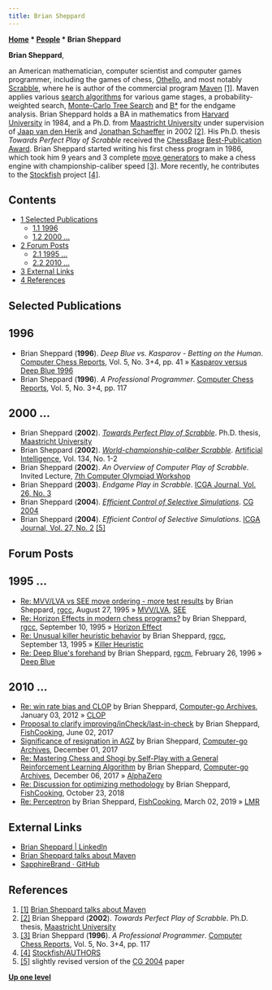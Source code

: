 ```yaml
---
title: Brian Sheppard
---
```

**[Home](Home "Home") * [People](People "People") * Brian Sheppard**

**Brian Sheppard**,

an American mathematician, computer scientist and computer games programmer,
including the games of chess, [Othello](Othello "Othello"), and most notably [Scrabble](index.php?title=Scrabble&action=edit&redlink=1 "Scrabble (page does not exist)"),
where he is author of the commercial program [Maven](https://en.wikipedia.org/wiki/Maven_%28Scrabble%29)
<a id="cite-note-1" href="#cite-ref-1">[1]</a>.
Maven applies various [search algorithms](Search "Search") for various game stages,
a probability-weighted search, [Monte-Carlo Tree Search](Monte-Carlo_Tree_Search "Monte-Carlo Tree Search") and [B\*](B* "B*") for the endgame analysis.
Brian Sheppard holds a BA in mathematics from [Harvard University](Harvard_University "Harvard University") in 1984, and a Ph.D. from [Maastricht University](Maastricht_University "Maastricht University") under supervision of [Jaap van den Herik](Jaap_van_den_Herik "Jaap van den Herik") and [Jonathan Schaeffer](Jonathan_Schaeffer "Jonathan Schaeffer") in 2002 <a id="cite-note-2" href="#cite-ref-2">[2]</a>.
His Ph.D. thesis *Towards Perfect Play of Scrabble* received the [ChessBase](ChessBase "ChessBase") [Best-Publication Award](ChessBase#BestPublicationAward "ChessBase").
Brian Sheppard started writing his first chess program in 1986, which took him 9 years and 3 complete [move generators](Move_Generation "Move Generation") to make a chess engine with championship-caliber speed <a id="cite-note-3" href="#cite-ref-3">[3]</a>.
More recently, he contributes to the [Stockfish](Stockfish "Stockfish") project <a id="cite-note-4" href="#cite-ref-4">[4]</a>.

## Contents

- [1 Selected Publications](#selected-publications)
  - [1.1 1996](#1996)
  - [1.2 2000 ...](#2000-...)
- [2 Forum Posts](#forum-posts)
  - [2.1 1995 ...](#1995-...)
  - [2.2 2010 ...](#2010-...)
- [3 External Links](#external-links)
- [4 References](#references)

## Selected Publications

## 1996

- Brian Sheppard (**1996**). *Deep Blue vs. Kasparov - Betting on the Human*. [Computer Chess Reports](Computer_Chess_Reports "Computer Chess Reports"), Vol. 5, No. 3+4, pp. 41 » [Kasparov versus Deep Blue 1996](Kasparov_versus_Deep_Blue_1996 "Kasparov versus Deep Blue 1996")
- Brian Sheppard (**1996**). *A Professional Programmer*. [Computer Chess Reports](Computer_Chess_Reports "Computer Chess Reports"), Vol. 5, No. 3+4, pp. 117

## 2000 ...

- Brian Sheppard (**2002**). *[Towards Perfect Play of Scrabble](https://cris.maastrichtuniversity.nl/en/publications/towards-perfect-play-of-scrabble)*. Ph.D. thesis, [Maastricht University](Maastricht_University "Maastricht University")
- Brian Sheppard (**2002**). *[World-championship-caliber Scrabble](https://www.sciencedirect.com/science/article/pii/S0004370201001667)*. [Artificial Intelligence](https://en.wikipedia.org/wiki/Artificial_Intelligence_%28journal%29), Vol. 134, No. 1-2
- Brian Sheppard (**2002**). *An Overview of Computer Play of Scrabble*. Invited Lecture, [7th Computer Olympiad Workshop](7th_Computer_Olympiad#Workshop "7th Computer Olympiad")
- Brian Sheppard (**2003**). *Endgame Play in Scrabble*. [ICGA Journal, Vol. 26, No. 3](ICGA_Journal#26_3 "ICGA Journal")
- Brian Sheppard (**2004**). *[Efficient Control of Selective Simulations](https://link.springer.com/chapter/10.1007/11674399_1)*. [CG 2004](CG_2004 "CG 2004")
- Brian Sheppard (**2004**). *Efficient Control of Selective Simulations*. [ICGA Journal, Vol. 27, No. 2](ICGA_Journal#27_2 "ICGA Journal") <a id="cite-note-5" href="#cite-ref-5">[5]</a>

## Forum Posts

## 1995 ...

- [Re: MVV/LVA vs SEE move ordering - more test results](https://groups.google.com/d/msg/rec.games.chess.computer/ZF9E-EEC5FA/M_wEpE10URkJ) by Brian Sheppard, [rgcc](Computer_Chess_Forums "Computer Chess Forums"), August 27, 1995 » [MVV/LVA](MVV-LVA "MVV-LVA"), [SEE](Static_Exchange_Evaluation "Static Exchange Evaluation")
- [Re: Horizon Effects in modern chess programs?](https://groups.google.com/d/msg/rec.games.chess.computer/0yNRLqY8frA/fkAuIzzhJ-UJ) by Brian Sheppard, [rgcc](Computer_Chess_Forums "Computer Chess Forums"), September 10, 1995 » [Horizon Effect](Horizon_Effect "Horizon Effect")
- [Re: Unusual killer heuristic behavior](https://groups.google.com/d/msg/rec.games.chess.computer/jlFU_HW-qSY/PKU4pVCCAxEJ) by Brian Sheppard, [rgcc](Computer_Chess_Forums "Computer Chess Forums"), September 13, 1995 » [Killer Heuristic](Killer_Heuristic "Killer Heuristic")
- [Re: Deep Blue's forehand](https://groups.google.com/d/msg/rec.games.chess.misc/31wHdojBM2g/KqmzrzOEEBkJ) by Brian Sheppard, [rgcm](Computer_Chess_Forums "Computer Chess Forums"), February 26, 1996 » [Deep Blue](Deep_Blue "Deep Blue")

## 2010 ...

- [Re: win rate bias and CLOP](http://computer-go.org/pipermail/computer-go/2012-January/004429.html) by Brian Sheppard, [Computer-go Archives](http://computer-go.org/pipermail/computer-go/), January 03, 2012 » [CLOP](CLOP "CLOP")
- [Proposal to clarify improving/inCheck/last-in-check](https://groups.google.com/d/msg/fishcooking/ybc88CHDx-U/vkNg7j16AQAJ) by Brian Sheppard, [FishCooking](Computer_Chess_Forums "Computer Chess Forums"), June 02, 2017
- [Significance of resignation in AGZ](http://www.computer-go.org/pipermail/computer-go/2017-December/010541.html) by Brian Sheppard, [Computer-go Archives](http://computer-go.org/pipermail/computer-go/), December 01, 2017
- [Re: Mastering Chess and Shogi by Self-Play with a General Reinforcement Learning Algorithm](http://www.computer-go.org/pipermail/computer-go/2017-December/010583.html) by Brian Sheppard, [Computer-go Archives](http://computer-go.org/pipermail/computer-go/), December 06, 2017 » [AlphaZero](AlphaZero "AlphaZero")
- [Re: Discussion for optimizing methodology](https://groups.google.com/d/msg/fishcooking/oaJQEM4wck0/sRx5TmwTCQAJ) by Brian Sheppard, [FishCooking](Computer_Chess_Forums "Computer Chess Forums"), October 23, 2018
- [Re: Perceptron](https://groups.google.com/d/msg/fishcooking/KfF4xn2V5gY/po_a3EkLBAAJ) by Brian Sheppard, [FishCooking](Computer_Chess_Forums "Computer Chess Forums"), March 02, 2019 » [LMR](Late_Move_Reductions "Late Move Reductions")

## External Links

- [Brian Sheppard | LinkedIn](https://www.linkedin.com/in/briansheppard/)
- [Brian Sheppard talks about Maven](http://www.funkitron.com/HowToPlay/Pages/AboutMaven.htm)
- [SapphireBrand · GitHub](https://github.com/SapphireBrand)

## References

1. <a id="cite-ref-1" href="#cite-note-1">[1]</a> [Brian Sheppard talks about Maven](http://www.funkitron.com/HowToPlay/Pages/AboutMaven.htm)
1. <a id="cite-ref-2" href="#cite-note-2">[2]</a> Brian Sheppard (**2002**). *Towards Perfect Play of Scrabble*. Ph.D. thesis, [Maastricht University](Maastricht_University "Maastricht University")
1. <a id="cite-ref-3" href="#cite-note-3">[3]</a> Brian Sheppard (**1996**). *A Professional Programmer*. [Computer Chess Reports](Computer_Chess_Reports "Computer Chess Reports"), Vol. 5, No. 3+4, pp. 117
1. <a id="cite-ref-4" href="#cite-note-4">[4]</a> [Stockfish/AUTHORS](https://github.com/official-stockfish/Stockfish/blob/master/AUTHORS)
1. <a id="cite-ref-5" href="#cite-note-5">[5]</a> slightly revised version of the [CG 2004](CG_2004 "CG 2004") paper

**[Up one level](People "People")**

